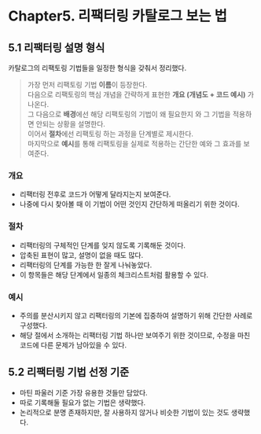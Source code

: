 # Chapter5. 리팩터링 카탈로그 보는 법

## 5.1 리팩터링 설명 형식

카탈로그의 리팩토링 기법들을 일정한 형식을 갖춰서 정리했다.

> 가장 먼저 리팩토링 기법 **이름**이 등장한다. <br>
> 다음으로 리팩토링의 핵심 개념을 간략하게 표현한 **개요 (개념도 + 코드 예시)** 가 나온다. <br>
> 그 다음으로 **배경**에선 해당 리팩토링의 기법이 왜 필요한지 와 그 기법을 적용하면 안되는 상황을 설명한다. <br>
> 이어서 **절차**에선 리팩토링 하는 과정을 단계별로 제시한다. <br>
> 마지막으로 **예시**를 통해 리팩토링을 실제로 적용하는 간단한 예와 그 효과를 보여준다.


### 개요
- 리팩터링 전후로 코드가 어떻게 달라지는지 보여준다.
- 나중에 다시 찾아볼 때 이 기법이 어떤 것인지 간단하게 떠올리기 위한 것이다.

### 절차
- 리팩터링의 구체적인 단계를 잊지 않도록 기록해둔 것이다.
- 압축된 표현이 많고, 설명이 없을 때도 많다.
- 리팩터링의 단계를 가능한 한 잘게 나눠놓았다.
- 이 항목들은 해당 단계에서 일종의 체크리스트처럼 활용할 수 있다.

### 예시
- 주의를 분산시키지 않고 리팩터링의 기본에 집중하여 설명하기 위해 간단한 사례로 구성했다.
- 해당 절에서 소개하는 리팩터링 기법 하나만 보여주기 위한 것이므로, 수정을 마친 코드에 다른 문제가 남아있을 수 있다.

## 5.2 리팩터링 기법 선정 기준
- 마틴 파울러 기준 가장 유용한 것들만 담았다.
- 따로 기록해둘 필요가 없는 기법은 생략했다.
- 논리적으로 분명 존재하지만, 잘 사용하지 않거나 비슷한 기법이 있는 것도 생략했다.
